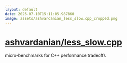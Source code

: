 ```yaml
---
layout: default
date: 2025-07-10T15:11:05.987860
image: assets/ashvardanian_less_slow.cpp_cropped.png
---
```


# [ashvardanian/less_slow.cpp](https://github.com/ashvardanian/less_slow.cpp)

micro-benchmarks for C++ performance tradeoffs
